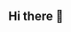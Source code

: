 ## Hi there 👋

<!--
**wellington-563/wellington-563** is a ✨ _special_ ✨ repository because its `README.md` (this file) appears on your GitHub profile.

Here are some ideas to get you started:

- 🔭 I’m currently working on ,huumm..com estudos
- 🌱 I’m currently learning computação
- 👯 I’m looking to collaborate on github aprendizado.cursos.aulas,técnicas.aprendizagens
- 🤔 I’m looking for help with , "como posso ajudar" 
- 💬 Ask me about estudo conhecimento
- 📫 How to reach me:olá mundo
- 😄 Pronouns: meu nome
- ⚡ Fun fact: estou em aprendizado
-->
